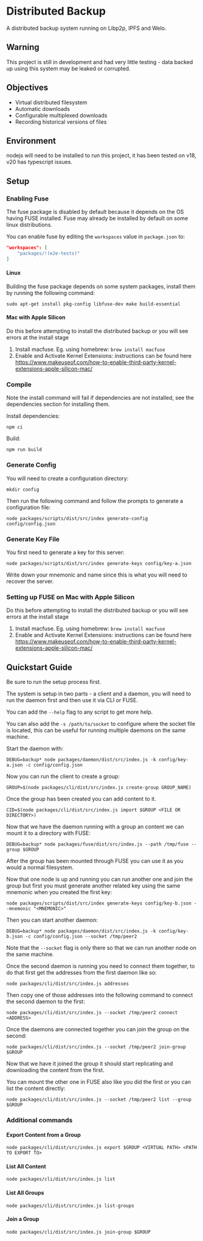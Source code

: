 # Distributed Backup

A distributed backup system running on Libp2p, IPFS and Welo.

## Warning

This project is still in development and had very little testing - data backed up using this system may be leaked or corrupted.

## Objectives

- Virtual distributed filesystem
- Automatic downloads
- Configurable multiplexed downloads
- Recording historical versions of files

## Environment

nodejs will need to be installed to run this project, it has been tested on v18, v20 has typescript issues.

## Setup

### Enabling Fuse

The fuse package is disabled by default because it depends on the OS having FUSE installed. Fuse may already be installed by default on some linux distributions.

You can enable fuse by editing the `workspaces` value in `package.json` to:

```json
"workspaces": [
	"packages/!(e2e-tests)"
]
```

#### Linux

Building the fuse package depends on some system packages, install them by running the following command:

```
sudo apt-get install pkg-config libfuse-dev make build-essential
```

#### Mac with Apple Silicon

Do this before attempting to install the distributed backup or you will see errors at the install stage
1. Install macfuse. Eg. using homebrew: `brew install macfuse`
2. Enable and Activate Kernel Extensions: instructions can be found here https://www.makeuseof.com/how-to-enable-third-party-kernel-extensions-apple-silicon-mac/


### Compile

Note the install command will fail if dependencies are not installed, see the dependencies section for installing them.

Install dependencies:
```
npm ci
```

Build:
```
npm run build
```

### Generate Config

You will need to create a configuration directory:
```
mkdir config
```

Then run the following command and follow the prompts to generate a configuration file:
```
node packages/scripts/dist/src/index generate-config config/config.json
```

### Generate Key File

You first need to generate a key for this server:
```
node packages/scripts/dist/src/index generate-keys config/key-a.json
```

Write down your mnemonic and name since this is what you will need to recover the server.

### Setting up FUSE on Mac with Apple Silicon

Do this before attempting to install the distributed backup or you will see errors at the install stage
1. Install macfuse. Eg. using homebrew: `brew install macfuse`
2. Enable and Activate Kernel Extensions: instructions can be found here https://www.makeuseof.com/how-to-enable-third-party-kernel-extensions-apple-silicon-mac/

## Quickstart Guide

Be sure to run the setup process first.

The system is setup in two parts - a client and a daemon, you will need to run the daemon first and then use it via CLI or FUSE.

You can add the `--help` flag to any script to get more help.

You can also add the `-s /path/to/socket` to configure where the socket file is located, this can be useful for running multiple daemons on the same machine.


Start the daemon with:

```
DEBUG=backup* node packages/daemon/dist/src/index.js -k config/key-a.json -c config/config.json
```

Now you can run the client to create a group:

```
GROUP=$(node packages/cli/dist/src/index.js create-group GROUP_NAME)
```

Once the group has been created you can add content to it.

```
CID=$(node packages/cli/dist/src/index.js import $GROUP <FILE OR DIRECTORY>)
```

Now that we have the daemon running with a group an content we can mount it to a directory with FUSE:

```
DEBUG=backup* node packages/fuse/dist/src/index.js --path /tmp/fuse --group $GROUP
```

After the group has been mounted through FUSE you can use it as you would a normal filesystem.

Now that one node is up and running you can run another one and join the group but first you must generate another related key using the same mnemonic when you created the first key:

```
node packages/scripts/dist/src/index generate-keys config/key-b.json --mnemonic "<MNEMONIC>"
```

Then you can start another daemon:

```
DEBUG=backup* node packages/daemon/dist/src/index.js -k config/key-b.json -c config/config.json --socket /tmp/peer2
```

Note that the `--socket` flag is only there so that we can run another node on the same machine.

Once the second daemon is running you need to connect them together, to do that first get the addresses from the first daemon like so:

```
node packages/cli/dist/src/index.js addresses
```

Then copy one of those addresses into the following command to connect the second daemon to the first:

```
node packages/cli/dist/src/index.js --socket /tmp/peer2 connect <ADDRESS>
```

Once the daemons are connected together you can join the group on the second:

```
node packages/cli/dist/src/index.js --socket /tmp/peer2 join-group $GROUP
```

Now that we have it joined the group it should start replicating and downloading the content from the first.

You can mount the other one in FUSE also like you did the first or you can list the content directly:

```
node packages/cli/dist/src/index.js --socket /tmp/peer2 list --group $GROUP
```

### Additional commands


#### Export Content from a Group

```
node packages/cli/dist/src/index.js export $GROUP <VIRTUAL PATH> <PATH TO EXPORT TO>
```

#### List All Content

```
node packages/cli/dist/src/index.js list
```

#### List All Groups

```
node packages/cli/dist/src/index.js list-groups
```

#### Join a Group

```
node packages/cli/dist/src/index.js join-group $GROUP
```
